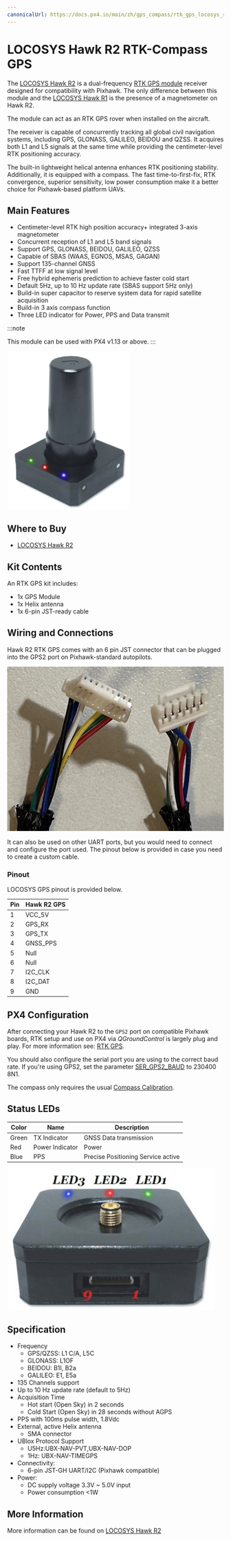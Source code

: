 ```yaml
---
canonicalUrl: https://docs.px4.io/main/zh/gps_compass/rtk_gps_locosys_r2
---
```


# LOCOSYS Hawk R2 RTK-Compass GPS

The [LOCOSYS Hawk R2](https://www.locosystech.com/en/product/hawk-r2.html) is a dual-frequency [RTK GPS module](../gps_compass/rtk_gps.md) receiver designed for compatibility with Pixhawk. The only difference between this module and the [LOCOSYS Hawk R1](rtk_gps_locosys_r1.md) is the presence of a magnetometer on Hawk R2.

The module can act as an RTK GPS rover when installed on the aircraft.

The receiver is capable of concurrently tracking all global civil navigation systems, including GPS, GLONASS, GALILEO, BEIDOU and QZSS. It acquires both L1 and L5 signals at the same time while providing the centimeter-level RTK positioning accuracy.

The built-in lightweight helical antenna enhances RTK positioning stability. Additionally, it is equipped with a compass. The fast time-to-first-fix, RTK convergence, superior sensitivity, low power consumption make it a better choice for Pixhawk-based platform UAVs.

## Main Features

- Centimeter-level RTK high position accuracy+ integrated 3-axis magnetometer
- Concurrent reception of L1 and L5 band signals
- Support GPS, GLONASS, BEIDOU, GALILEO, QZSS
- Capable of SBAS (WAAS, EGNOS, MSAS, GAGAN)
- Support 135-channel GNSS
- Fast TTFF at low signal level
- Free hybrid ephemeris prediction to achieve faster cold start
- Default 5Hz, up to 10 Hz update rate (SBAS support 5Hz only)
- Build-in super capacitor to reserve system data for rapid satellite acquisition
- Build-in 3 axis compass function
- Three LED indicator for Power, PPS and Data transmit

:::note

This module can be used with PX4 v1.13 or above.
:::


![LOCOSYS Hawk R2](../../assets/hardware/gps/locosys_hawk_a1/locosys_hawk_a1_gps.png)


## Where to Buy

* [LOCOSYS Hawk R2](https://www.locosystech.com/en/product/hawk-r2.html)

## Kit Contents

An RTK GPS kit includes:
- 1x GPS Module
- 1x Helix antenna
- 1x 6-pin JST-ready cable


## Wiring and Connections

Hawk R2 RTK GPS comes with an 6 pin JST connector that can be plugged into the GPS2 port on Pixhawk-standard autopilots.

![LOCOSYS Hawk R2 cable for connecting to flight controller](../../assets/hardware/gps/locosys_hawk_r2/locosys_hawk_r2_jst6_cable.jpg)

It can also be used on other UART ports, but you would need to connect and configure the port used. The pinout below is provided in case you need to create a custom cable.

### Pinout

LOCOSYS GPS pinout is provided below.

| Pin | Hawk R2 GPS |
| --- | ----------- |
| 1   | VCC_5V      |
| 2   | GPS_RX      |
| 3   | GPS_TX      |
| 4   | GNSS_PPS    |
| 5   | Null        |
| 6   | Null        |
| 7   | I2C_CLK     |
| 8   | I2C_DAT     |
| 9   | GND         |


## PX4 Configuration

After connecting your Hawk R2 to the `GPS2` port on compatible Pixhawk boards, RTK setup and use on PX4 via *QGroundControl* is largely plug and play. For more information see: [RTK GPS](../gps_compass/rtk_gps.md#positioning-setup-configuration).

You should also configure the serial port you are using to the correct baud rate. If you're using GPS2, set the parameter [SER_GPS2_BAUD](../advanced_config/parameter_reference.md#SER_GPS2_BAUD) to 230400 8N1.

The compass only requires the usual [Compass Calibration](../config/compass.md).

## Status LEDs

| Color | Name            | Description                        |
| ----- | --------------- | ---------------------------------- |
| Green | TX Indicator    | GNSS Data transmission             |
| Red   | Power Indicator | Power                              |
| Blue  | PPS             | Precise Positioning Service active |

![Hawk A1 LEDs](../../assets/hardware/gps/locosys_hawk_a1/locosys_hawk_a1_leds.png)

## Specification

- Frequency
  - GPS/QZSS: L1 C/A, L5C
  - GLONASS: L1OF
  - BEIDOU: B1I, B2a
  - GALILEO: E1, E5a
- 135 Channels support
- Up to 10 Hz update rate (default to 5Hz)
- Acquisition Time
  - Hot start (Open Sky) in 2 seconds
  - Cold Start (Open Sky) in 28 seconds without AGPS
- PPS with 100ms pulse width, 1.8Vdc
- External, active Helix antenna
  - SMA connector
- UBlox Protocol Support
  - U5Hz:UBX-NAV-PVT,UBX-NAV-DOP
  - 1Hz: UBX-NAV-TIMEGPS
- Connectivity:
  - 6-pin JST-GH UART/I2C (Pixhawk compatible)
- Power:
  - DC supply voltage 3.3V ~ 5.0V input
  - Power consumption <1W

## More Information

More information can be found on [LOCOSYS Hawk R2](https://www.locosystech.com/en/product/hawk-r2.html)
